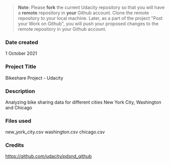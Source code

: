 >**Note**: Please **fork** the current Udacity repository so that you will have a **remote** repository in **your** Github account. Clone the remote repository to your local machine. Later, as a part of the project "Post your Work on Github", you will push your proposed changes to the remote repository in your Github account.

### Date created
1 October 2021

### Project Title
Bikeshare Project - Udacity

### Description
Analyzing bike sharing data for different cities
New York City, Washington and Chicago

### Files used
new_york_city.csv
washington.csv
chicago.csv

### Credits
https://github.com/udacity/pdsnd_github
